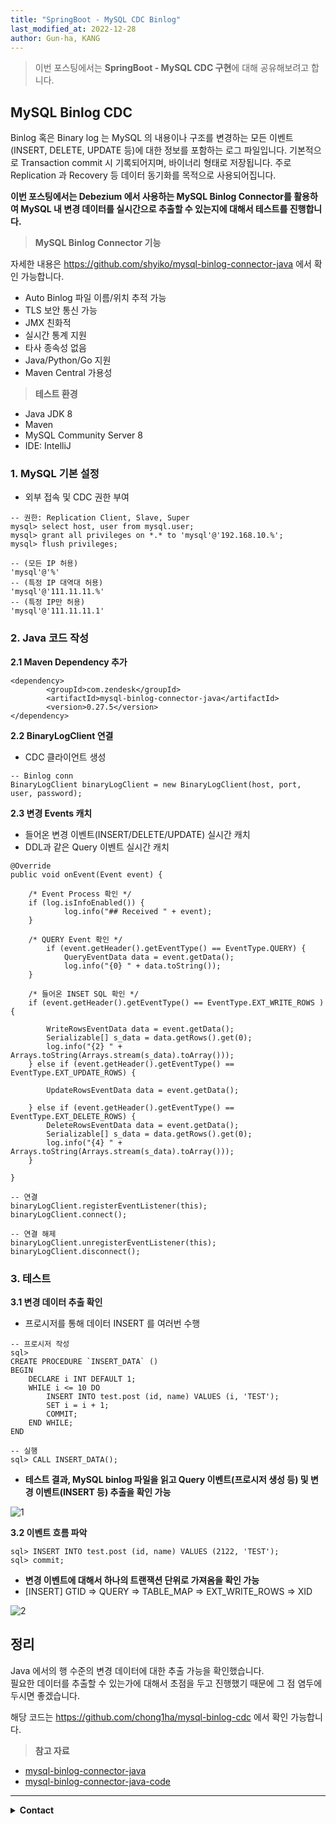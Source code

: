 ```yaml
---
title: "SpringBoot - MySQL CDC Binlog"
last_modified_at: 2022-12-28
author: Gun-ha, KANG
---
```


> 이번 포스팅에서는 **SpringBoot - MySQL CDC 구현**에 대해 공유해보려고 합니다.


## **MySQL Binlog CDC**

Binlog 혹은 Binary log 는 MySQL 의 내용이나 구조를 변경하는 모든 이벤트(INSERT, DELETE, UPDATE 등)에 대한 정보를 포함하는 로그 파일입니다. 기본적으로 Transaction commit 시 기록되어지며, 바이너리 형태로 저장됩니다. 주로 Replication 과 Recovery 등 데이터 동기화를 목적으로 사용되어집니다.

**이번 포스팅에서는 Debezium 에서 사용하는 MySQL Binlog Connector를 활용하여 MySQL 내 변경 데이터를 실시간으로 추출할 수 있는지에 대해서 테스트를 진행합니다.**

> **MySQL Binlog Connector 기능** 

자세한 내용은 https://github.com/shyiko/mysql-binlog-connector-java 에서 확인 가능합니다.   

* Auto Binlog 파일 이름/위치 추적 가능  
* TLS 보안 통신 가능  
* JMX 친화적  
* 실시간 통계 지원  
* 타사 종속성 없음  
* Java/Python/Go 지원  
* Maven Central 가용성  

> **테스트 환경**
  
* Java JDK 8
* Maven
* MySQL Community Server 8
* IDE: IntelliJ


### **1. MySQL 기본 설정** 

* 외부 접속 및 CDC 권한 부여

```
-- 권한: Replication Client, Slave, Super 
mysql> select host, user from mysql.user;
mysql> grant all privileges on *.* to 'mysql'@'192.168.10.%';
mysql> flush privileges;

-- (모든 IP 허용)
'mysql'@'%'
-- (특정 IP 대역대 허용)
'mysql'@'111.11.11.%'
-- (특정 IP만 허용)
'mysql'@'111.11.11.1'
```
  
### **2. Java 코드 작성** 


**2.1 Maven Dependency 추가**  

```
<dependency>
		<groupId>com.zendesk</groupId>
		<artifactId>mysql-binlog-connector-java</artifactId>
		<version>0.27.5</version>
</dependency>
```

**2.2 BinaryLogClient 연결**

* CDC 클라이언트 생성

```
-- Binlog conn
BinaryLogClient binaryLogClient = new BinaryLogClient(host, port, user, password);
```

**2.3 변경 Events 캐치**

* 들어온 변경 이벤트(INSERT/DELETE/UPDATE) 실시간 캐치
* DDL과 같은 Query 이벤트 실시간 캐치

```
@Override
public void onEvent(Event event) {

    /* Event Process 확인 */
    if (log.isInfoEnabled()) {
            log.info("## Received " + event);
    }

    /* QUERY Event 확인 */
        if (event.getHeader().getEventType() == EventType.QUERY) {
            QueryEventData data = event.getData();
            log.info("{0} " + data.toString());
    }

    /* 들어온 INSET SQL 확인 */
    if (event.getHeader().getEventType() == EventType.EXT_WRITE_ROWS ) {

        WriteRowsEventData data = event.getData();
        Serializable[] s_data = data.getRows().get(0);
        log.info("{2} " + Arrays.toString(Arrays.stream(s_data).toArray()));
    } else if (event.getHeader().getEventType() == EventType.EXT_UPDATE_ROWS) {

        UpdateRowsEventData data = event.getData();

    } else if (event.getHeader().getEventType() == EventType.EXT_DELETE_ROWS) {
        DeleteRowsEventData data = event.getData();
        Serializable[] s_data = data.getRows().get(0);
        log.info("{4} " + Arrays.toString(Arrays.stream(s_data).toArray()));
    }

}
```

```
-- 연결
binaryLogClient.registerEventListener(this);
binaryLogClient.connect();

-- 연결 해제
binaryLogClient.unregisterEventListener(this);
binaryLogClient.disconnect();
```

### **3. 테스트** 

**3.1 변경 데이터 추출 확인**  

* 프로시저를 통해 데이터 INSERT 를 여러번 수행

```
-- 프로시저 작성
sql> 
CREATE PROCEDURE `INSERT_DATA` ()
BEGIN
	DECLARE i INT DEFAULT 1;
    WHILE i <= 10 DO
        INSERT INTO test.post (id, name) VALUES (i, 'TEST');
        SET i = i + 1;
        COMMIT;
    END WHILE;
END

-- 실행
sql> CALL INSERT_DATA();
```

* **테스트 결과, MySQL binlog 파일을 읽고 Query 이벤트(프로시저 생성 등) 및 변경 이벤트(INSERT 등) 추출을 확인 가능**
  

![1](https://user-images.githubusercontent.com/92897860/209756615-d12eb2ca-383e-40a9-98a6-5391481ce2a1.png)


**3.2 이벤트 흐름 파악**  

```
sql> INSERT INTO test.post (id, name) VALUES (2122, 'TEST');
sql> commit;
```

* **변경 이벤트에 대해서 하나의 트랜잭션 단위로 가져옴을 확인 가능**
* [INSERT] GTID => QUERY => TABLE_MAP => EXT_WRITE_ROWS => XID
  
![2](https://user-images.githubusercontent.com/92897860/209757494-5c60fcc1-c1b2-4f41-91aa-bf74d9b08c43.png)


## **정리**

Java 에서의 행 수준의 변경 데이터에 대한 추출 가능을 확인했습니다.   
필요한 데이터를 추출할 수 있는가에 대해서 초점을 두고 진행했기 때문에 그 점 염두에 두시면 좋겠습니다.  

해당 코드는 https://github.com/chong1ha/mysql-binlog-cdc 에서 확인 가능합니다.


> **참고 자료**  

* [mysql-binlog-connector-java](https://github.com/osheroff/mysql-binlog-connector-java)  
* [mysql-binlog-connector-java-code](https://www.javatips.net/api/mysql-binlog-connector-java-master/src/test/java/com/github/shyiko/mysql/binlog/BinaryLogClientTest.java)  

---

<details>
  <summary><b>Contact</b></summary>

<b>Author. </b>KangGunha

<b>Email. </b>zxcvbnm9931@epozen.com

</details>

